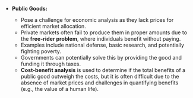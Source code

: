 
- **Public Goods:**
    
    - Pose a challenge for economic analysis as they lack prices for efficient market allocation.
    - Private markets often fail to produce them in proper amounts due to the **free-rider problem**, where individuals benefit without paying.
    - Examples include national defense, basic research, and potentially fighting poverty.
    - Governments can potentially solve this by providing the good and funding it through taxes.
    - **Cost-benefit analysis** is used to determine if the total benefits of a public good outweigh the costs, but it is often difficult due to the absence of market prices and challenges in quantifying benefits (e.g., the value of a human life).